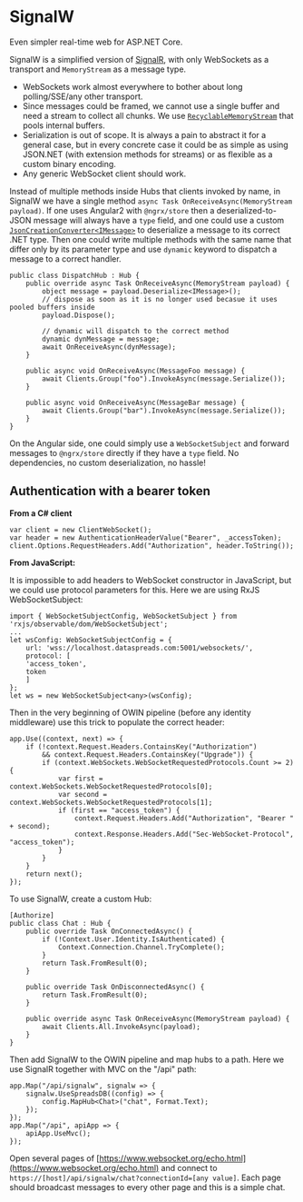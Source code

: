 SignalW
========

Even simpler real-time web for ASP.NET Core.

SignalW is a simplified version of [SignalR](https://github.com/aspnet/SignalR), with only WebSockets as a transport 
and `MemoryStream` as a message type.

* WebSockets work almost everywhere to bother about long polling/SSE/any other transport.
* Since messages could be framed, we cannot use a single buffer and need a stream to collect
all chunks. We use [`RecyclableMemoryStream`](https://github.com/Microsoft/Microsoft.IO.RecyclableMemoryStream)
that pools internal buffers.
* Serialization is out of scope. It is always a pain to abstract it for a general case, but in 
every concrete case it could be as simple as using JSON.NET (with extension methods for streams)
or as flexible as a custom binary encoding.
* Any generic WebSocket client should work.

Instead of multiple methods inside Hubs that clients invoked by name, in SignalW we have a single method 
`async Task OnReceiveAsync(MemoryStream payload)`. If one uses Angular2 with `@ngrx/store` then
a deserialized-to-JSON message will always have a `type` field, and one could use a custom 
[`JsonCreationConverter<IMessage>`](https://github.com/buybackoff/SignalW/blob/master/src/SignalW/Serialization.cs#L175)
to deserialize a message to its correct .NET type. Then one could write multiple methods with the same 
name that differ only by its parameter type and use `dynamic` keyword to dispatch a message to 
a correct handler.

```
public class DispatchHub : Hub {
    public override async Task OnReceiveAsync(MemoryStream payload) {
        object message = payload.Deserialize<IMessage>();
		// dispose as soon as it is no longer used becasue it uses pooled buffers inside
		payload.Dispose(); 

        // dynamic will dispatch to the correct method
        dynamic dynMessage = message;
        await OnReceiveAsync(dynMessage);
    }

    public async void OnReceiveAsync(MessageFoo message) {
        await Clients.Group("foo").InvokeAsync(message.Serialize());
    }

    public async void OnReceiveAsync(MessageBar message) {
        await Clients.Group("bar").InvokeAsync(message.Serialize());
    }
}
```

On the Angular side, one could simply use a `WebSocketSubject` and forward messages to `@ngrx/store` directly 
if they have a `type` field. No dependencies, no custom deserialization, no hassle!


Authentication with a bearer token
---------------------------------

**From a C# client**

```
var client = new ClientWebSocket();
var header = new AuthenticationHeaderValue("Bearer", _accessToken);
client.Options.RequestHeaders.Add("Authorization", header.ToString());
```

**From JavaScript:**

It is impossible to add headers to WebSocket constructor in JavaScript, but we could 
use protocol parameters for this. Here we are using RxJS WebSocketSubject:

```
import { WebSocketSubjectConfig, WebSocketSubject } from 'rxjs/observable/dom/WebSocketSubject';
...
let wsConfig: WebSocketSubjectConfig = {
    url: 'wss://localhost.dataspreads.com:5001/websockets/',
    protocol: [
    'access_token',
    token
    ]
};
let ws = new WebSocketSubject<any>(wsConfig);
```
Then in the very beginning of OWIN pipeline (before any identity middleware) 
use this trick to populate the correct header:
```
app.Use((context, next) => {
    if (!context.Request.Headers.ContainsKey("Authorization")
        && context.Request.Headers.ContainsKey("Upgrade")) {
        if (context.WebSockets.WebSocketRequestedProtocols.Count >= 2) {
            var first = context.WebSockets.WebSocketRequestedProtocols[0];
            var second = context.WebSockets.WebSocketRequestedProtocols[1];
            if (first == "access_token") {
                context.Request.Headers.Add("Authorization", "Bearer " + second);
                context.Response.Headers.Add("Sec-WebSocket-Protocol", "access_token");
            }
        }
    }
    return next();
});
```

To use SignalW, create a custom Hub:
```
[Authorize]
public class Chat : Hub {
    public override Task OnConnectedAsync() {
        if (!Context.User.Identity.IsAuthenticated) {
            Context.Connection.Channel.TryComplete();
        }
        return Task.FromResult(0);
    }

    public override Task OnDisconnectedAsync() {
        return Task.FromResult(0);
    }

    public override async Task OnReceiveAsync(MemoryStream payload) {
        await Clients.All.InvokeAsync(payload);
    }
}
```

Then add SignalW to the OWIN pipeline and map hubs to a path. Here we use SignalR together 
with MVC on the "/api" path:
```
app.Map("/api/signalw", signalw => {
    signalw.UseSpreadsDB((config) => {
        config.MapHub<Chat>("chat", Format.Text);
    });
});
app.Map("/api", apiApp => {
    apiApp.UseMvc();
});
```

Open several pages of [https://www.websocket.org/echo.html](https://www.websocket.org/echo.html)
and connect to `https://[host]/api/signalw/chat?connectionId=[any value]`. Each page should broadcast
messages to every other page and this is a simple chat.

